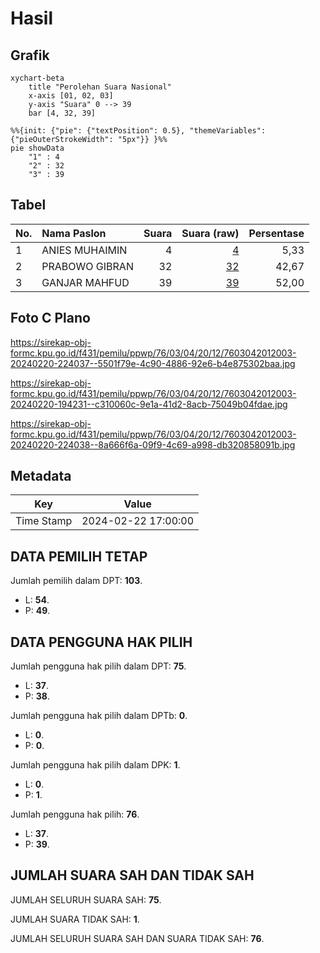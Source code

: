 # Hasil

## Grafik

```mermaid
xychart-beta
    title "Perolehan Suara Nasional"
    x-axis [01, 02, 03]
    y-axis "Suara" 0 --> 39
    bar [4, 32, 39]
```

```mermaid
%%{init: {"pie": {"textPosition": 0.5}, "themeVariables": {"pieOuterStrokeWidth": "5px"}} }%%
pie showData
    "1" : 4
    "2" : 32
    "3" : 39
```

## Tabel

| No. | Nama Paslon    | Suara | Suara (raw) | Persentase |
|:--- |:-------------- | -----:| -----------:| ----------:|
| 1   | ANIES MUHAIMIN | 4     | [4][p-1]    | 5,33       |
| 2   | PRABOWO GIBRAN | 32    | [32][p-2]   | 42,67      |
| 3   | GANJAR MAHFUD  | 39    | [39][p-3]   | 52,00      |


[p-1]: https://github.com/gigit-pemilu/pemilu-2024/blob/main/pilpres/hitung-suara/sub/76-sulawesi-barat/sub/03-mamasa/sub/04-pana/sub/2012-karaka/sub/003-tps/sub/paslon-1.txt
[p-2]: https://github.com/gigit-pemilu/pemilu-2024/blob/main/pilpres/hitung-suara/sub/76-sulawesi-barat/sub/03-mamasa/sub/04-pana/sub/2012-karaka/sub/003-tps/sub/paslon-2.txt
[p-3]: https://github.com/gigit-pemilu/pemilu-2024/blob/main/pilpres/hitung-suara/sub/76-sulawesi-barat/sub/03-mamasa/sub/04-pana/sub/2012-karaka/sub/003-tps/sub/paslon-3.txt

## Foto C Plano

https://sirekap-obj-formc.kpu.go.id/f431/pemilu/ppwp/76/03/04/20/12/7603042012003-20240220-224037--5501f79e-4c90-4886-92e6-b4e875302baa.jpg

https://sirekap-obj-formc.kpu.go.id/f431/pemilu/ppwp/76/03/04/20/12/7603042012003-20240220-194231--c310060c-9e1a-41d2-8acb-75049b04fdae.jpg

https://sirekap-obj-formc.kpu.go.id/f431/pemilu/ppwp/76/03/04/20/12/7603042012003-20240220-224038--8a666f6a-09f9-4c69-a998-db320858091b.jpg


## Metadata

| Key        | Value               |
| ---------- | ------------------- |
| Time Stamp | 2024-02-22 17:00:00 |


## DATA PEMILIH TETAP

Jumlah pemilih dalam DPT: **103**.
 * L: **54**.
 * P: **49**.

## DATA PENGGUNA HAK PILIH

Jumlah pengguna hak pilih dalam DPT: **75**.
 * L: **37**.
 * P: **38**.

Jumlah pengguna hak pilih dalam DPTb: **0**.
 * L: **0**.
 * P: **0**.

Jumlah pengguna hak pilih dalam DPK: **1**.
 * L: **0**.
 * P: **1**.

Jumlah pengguna hak pilih: **76**.
 * L: **37**.
 * P: **39**.

## JUMLAH SUARA SAH DAN TIDAK SAH

JUMLAH SELURUH SUARA SAH: **75**.

JUMLAH SUARA TIDAK SAH: **1**.

JUMLAH SELURUH SUARA SAH DAN SUARA TIDAK SAH: **76**.


